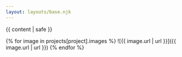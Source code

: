 ```yaml
---
layout: layouts/base.njk
---
```


{{ content | safe }}

{% for image in projects[project].images %}
![{{ image.url | url }}]({{ image.url | url }})
{% endfor %}
